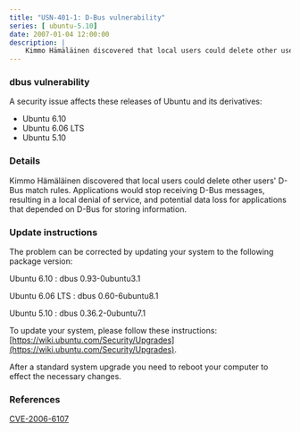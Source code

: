 ```yaml
---
title: "USN-401-1: D-Bus vulnerability"
series: [ ubuntu-5.10]
date: 2007-01-04 12:00:00
description: |
    Kimmo Hämäläinen discovered that local users could delete other users&#39; D-Bus match rules. Applications would stop receiving D-Bus messages, resulting in a local denial of service, and potential data loss for applications that depended on D-Bus for storing information. 
--- 
```

 
### dbus vulnerability

A security issue affects these releases of Ubuntu and its derivatives:

* Ubuntu 6.10
* Ubuntu 6.06 LTS
* Ubuntu 5.10

### Details

Kimmo Hämäläinen discovered that local users could delete other users&#39; D-Bus match rules. Applications would stop receiving D-Bus messages, resulting in a local denial of service, and potential data loss for applications that depended on D-Bus for storing information. 

### Update instructions

The problem can be corrected by updating your system to the following package version:

Ubuntu 6.10
 : dbus <span>0.93-0ubuntu3.1</span>

Ubuntu 6.06 LTS
 : dbus <span>0.60-6ubuntu8.1</span>

Ubuntu 5.10
 : dbus <span>0.36.2-0ubuntu7.1</span>

To update your system, please follow these instructions: [https://wiki.ubuntu.com/Security/Upgrades](https://wiki.ubuntu.com/Security/Upgrades).

After a standard system upgrade you need to reboot your computer to effect the necessary changes.

### References

 [CVE-2006-6107](http://people.ubuntu.com/~ubuntu-security/cve/CVE-2006-6107)
 
